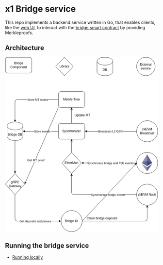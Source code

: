 # x1 Bridge service

This repo implements a backend service written in Go, that enables clients, like the [web UI](),
to interact with the [bridge smart contract](https://github.com/okx/X1-contracts) by providing Merkleproofs.

## Architecture

<p align="center">
  <img src="./docs/architecture.drawio.png"/>
</p>

## Running the bridge service

- [Running locally](docs/running_local.md)

